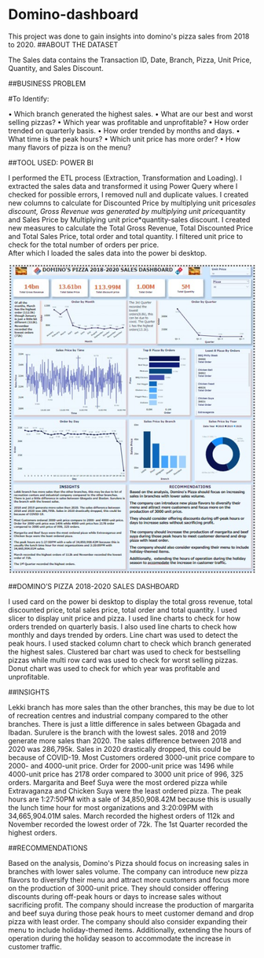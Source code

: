 # Domino-dashboard
This project was done to gain insights into domino's pizza sales from 2018 to 2020.
##ABOUT THE DATASET

The Sales data contains the Transaction ID, Date, Branch, Pizza, Unit Price, Quantity, and Sales Discount.

##BUSINESS PROBLEM

#To Identify:

•	Which branch generated the highest sales.
•	What are our best and worst selling pizzas?
•	Which year was profitable and unprofitable?
•	How order trended on quarterly basis.
•	How order trended by months and days.
•	What time is the peak hours?
•	Which unit price has more order?
•	How many flavors of pizza is on the menu?

##TOOL USED: POWER BI

I performed the ETL process (Extraction, Transformation and Loading). I extracted the sales data and transformed it using Power Query where I checked for possible errors, I removed null and duplicate values.
I created new columns to calculate for Discounted Price by multiplying unit price*sales discount, Gross Revenue was generated by multiplying unit price*quantity and Sales Price by Multiplying unit price*quantity-sales discount.
I created new measures to calculate the Total Gross Revenue, Total Discounted Price and Total Sales Price, total order and total quantity. I filtered unit price to check for the total number of orders per price.  
After which I loaded the sales data into the power bi desktop.

![domino's pizza](https://github.com/omoniyidamilola/Domino-dashboard/blob/main/DOMINOS%20PIZZA.jpg)

##DOMINO’S PIZZA 2018-2020 SALES DASHBOARD

I used card on the power bi desktop to display the total gross revenue, total discounted price, total sales price, total order and total quantity. I used slicer to display unit price and pizza. 
I used line charts to check for how orders trended on quarterly basis. I also used line charts to check how monthly and days trended by orders.
Line chart was used to detect the peak hours.
I used stacked column chart to check which branch generated the highest sales.
Clustered bar chart was used to check for bestselling pizzas while multi row card was used to check for worst selling pizzas.
Donut chart was used to check for which year was profitable and unprofitable.

##INSIGHTS

Lekki branch has more sales than the other branches, this may be due to lot of recreation centres and industrial company compared to the other branches. There is just a little difference in sales between Gbagada and Ibadan. Surulere is the branch with the lowest sales.
2018 and 2019 generate more sales than 2020. The sales difference between 2018 and 2020 was 286,795k. Sales in 2020 drastically dropped, this could be because of COVID-19.
Most Customers ordered 3000-unit price compare to 2000- and 4000-unit price. Order for 2000-unit price was 1496 while 4000-unit price has 2178 order compared to 3000 unit price of 996, 325 orders.
Margarita and Beef Suya were the most ordered pizza while Extravaganza and Chicken Suya were the least ordered pizza.
The peak hours are 1:27:50PM with a sale of 34,850,908.42M because this is usually the lunch time hour for most organizations and 3:20:09PM with 34,665,904.01M sales.
March recorded the highest orders of 112k and November recorded the lowest order of 72k.
The 1st Quarter recorded the highest orders.

##RECOMMENDATIONS

Based on the analysis, Domino's Pizza should focus on increasing sales in branches with lower sales volume. 
The company can introduce new pizza flavors to diversify their menu and attract more customers and focus more on the production of 3000-unit price.
They should consider offering discounts during off-peak hours or days to increase sales without sacrificing profit.
The company should increase the production of margarita and beef suya during those peak hours to meet customer demand and drop pizza with least order.
The company should also consider expanding their menu to include holiday-themed items.
Additionally, extending the hours of operation during the holiday season to accommodate the increase in customer traffic.

